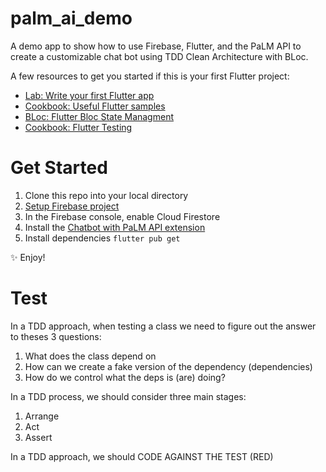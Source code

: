 # palm_ai_demo

A demo app to show how to use Firebase, Flutter, and the PaLM API to create a customizable chat bot using TDD Clean Architecture with BLoc.

A few resources to get you started if this is your first Flutter project:

- [Lab: Write your first Flutter app](https://docs.flutter.dev/get-started/codelab)
- [Cookbook: Useful Flutter samples](https://docs.flutter.dev/cookbook)
- [BLoc: Flutter Bloc State Managment ](https://bloclibrary.dev/#/flutterbloccoreconcepts/)
- [Cookbook: Flutter Testing  ](https://docs.flutter.dev/cookbook/testing/unit/introduction)

# Get Started

1. Clone this repo into your local directory
2. [Setup Firebase project](https://firebase.google.com/docs/flutter/setup)
3. In the Firebase console, enable Cloud Firestore
4. Install the [Chatbot with PaLM API extension](https://extensions.dev/extensions/googlecloud/firestore-palm-chatbot)
5. Install dependencies `flutter pub get`

✨ Enjoy!

# Test

In a TDD approach, when testing a class we need to figure out the answer to theses 3 questions:
1. What does the class depend on
2. How can we create a fake version of the dependency (dependencies)
3. How do we control what the deps is (are) doing?

In a TDD process, we should consider three main stages:
1. Arrange
2. Act
3. Assert

In a TDD approach, we should CODE AGAINST THE TEST (RED)